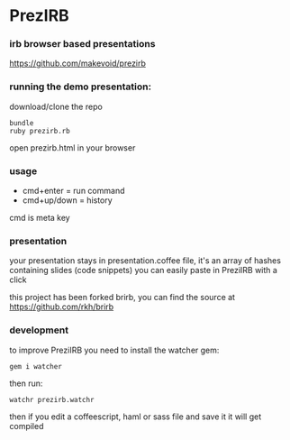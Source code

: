 # PrezIRB
### irb browser based presentations
<https://github.com/makevoid/prezirb>

### running the demo presentation:

download/clone the repo

    bundle
    ruby prezirb.rb

open prezirb.html in your browser


### usage

- cmd+enter   = run command
- cmd+up/down = history

cmd is meta key


### presentation

your presentation stays in presentation.coffee file, it's an array of hashes containing slides (code snippets) you can easily paste in PreziIRB with a click

this project has been forked brirb, you can find the source at <https://github.com/rkh/brirb>


### development

to improve PreziIRB you need to install the watcher gem:

    gem i watcher

then run:

    watchr prezirb.watchr

then if you edit a coffeescript, haml or sass file and save it it will get compiled